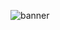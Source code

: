 ![banner](https://user-images.githubusercontent.com/67194087/169899877-433a5e83-bdbf-4cca-8a85-4f731b7a2df5.png)
